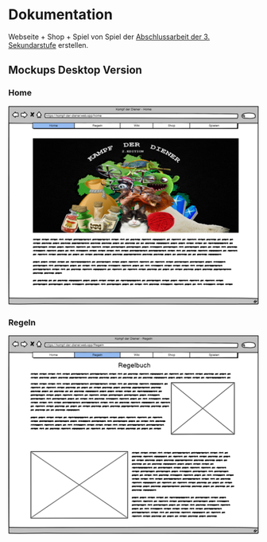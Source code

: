 # Dokumentation

Webseite + Shop + Spiel von Spiel der [Abschlussarbeit der 3. Sekundarstufe](old-project-2017.zip) erstellen.

## Mockups Desktop Version

### Home 

![Mockup Home](Mockups/D_Home.png)

### Regeln

![Mockup Rules](Mockups/D_Regeln.png)